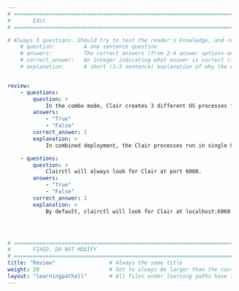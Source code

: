 ```yaml
---
# ================================================================================
#       Edit
# ================================================================================

# Always 3 questions. Should try to test the reader's knowledge, and reinforce the key points you want them to remember.
    # question:         A one sentence question
    # answers:          The correct answers (from 2-4 answer options only). Should be surrounded by quotes.
    # correct_answer:   An integer indicating what answer is correct (index starts from 0)
    # explanation:      A short (1-3 sentence) explanation of why the correct answer is correct. Can add aditional context if desired


review:
    - questions:
        question: >
            In the combo mode, Clair creates 3 different OS processes for all 3 modes.
        answers:
            - "True"
            - "False"
        correct_answer: 2
        explanation: >
            In combined deployment, the Clair processes run in single OS process. Whereas in distributed deployment, each Clair process runs in its own OS processes.

    - questions:
        question: >
            Clairctl will always look for Clair at port 6060.
        answers:
            - "True"
            - "False"
        correct_answer: 2
        explanation: >
            By default, clairctl will look for Clair at localhost:6060. We can configure it to another host and port by using clairctl's "--host" flag.




# ================================================================================
#       FIXED, DO NOT MODIFY
# ================================================================================
title: "Review"                 # Always the same title
weight: 20                      # Set to always be larger than the content in this path
layout: "learningpathall"       # All files under learning paths have this same wrapper
---
```

